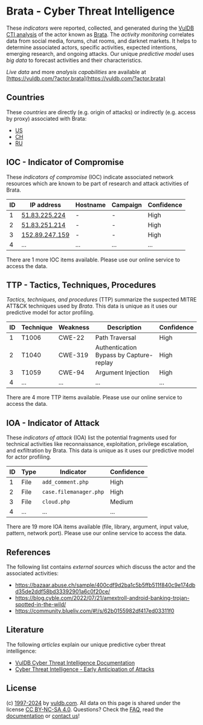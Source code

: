 # Brata - Cyber Threat Intelligence

These _indicators_ were reported, collected, and generated during the [VulDB CTI analysis](https://vuldb.com/?kb.cti) of the actor known as [Brata](https://vuldb.com/?actor.brata). The _activity monitoring_ correlates data from social media, forums, chat rooms, and darknet markets. It helps to determine associated actors, specific activities, expected intentions, emerging research, and ongoing attacks. Our unique _predictive model_ uses _big data_ to forecast activities and their characteristics.

_Live data_ and more _analysis capabilities_ are available at [https://vuldb.com/?actor.brata](https://vuldb.com/?actor.brata)

## Countries

These _countries_ are directly (e.g. origin of attacks) or indirectly (e.g. access by proxy) associated with Brata:

* [US](https://vuldb.com/?country.us)
* [CH](https://vuldb.com/?country.ch)
* [RU](https://vuldb.com/?country.ru)

## IOC - Indicator of Compromise

These _indicators of compromise_ (IOC) indicate associated network resources which are known to be part of research and attack activities of Brata.

ID | IP address | Hostname | Campaign | Confidence
-- | ---------- | -------- | -------- | ----------
1 | [51.83.225.224](https://vuldb.com/?ip.51.83.225.224) | - | - | High
2 | [51.83.251.214](https://vuldb.com/?ip.51.83.251.214) | - | - | High
3 | [152.89.247.159](https://vuldb.com/?ip.152.89.247.159) | - | - | High
4 | ... | ... | ... | ...

There are 1 more IOC items available. Please use our online service to access the data.

## TTP - Tactics, Techniques, Procedures

_Tactics, techniques, and procedures_ (TTP) summarize the suspected MITRE ATT&CK techniques used by _Brata_. This data is unique as it uses our predictive model for actor profiling.

ID | Technique | Weakness | Description | Confidence
-- | --------- | -------- | ----------- | ----------
1 | T1006 | CWE-22 | Path Traversal | High
2 | T1040 | CWE-319 | Authentication Bypass by Capture-replay | High
3 | T1059 | CWE-94 | Argument Injection | High
4 | ... | ... | ... | ...

There are 4 more TTP items available. Please use our online service to access the data.

## IOA - Indicator of Attack

These _indicators of attack_ (IOA) list the potential fragments used for technical activities like reconnaissance, exploitation, privilege escalation, and exfiltration by Brata. This data is unique as it uses our predictive model for actor profiling.

ID | Type | Indicator | Confidence
-- | ---- | --------- | ----------
1 | File | `add_comment.php` | High
2 | File | `case.filemanager.php` | High
3 | File | `cloud.php` | Medium
4 | ... | ... | ...

There are 19 more IOA items available (file, library, argument, input value, pattern, network port). Please use our online service to access the data.

## References

The following list contains _external sources_ which discuss the actor and the associated activities:

* https://bazaar.abuse.ch/sample/400cdf9d2ba1c5b5ffb511f840c9e174dbd35de2ddf58bd33392901a6c0f20ce/
* https://blog.cyble.com/2022/07/21/amextroll-android-banking-trojan-spotted-in-the-wild/
* https://community.blueliv.com/#!/s/62b0155982df417ed03311f0

## Literature

The following _articles_ explain our unique predictive cyber threat intelligence:

* [VulDB Cyber Threat Intelligence Documentation](https://vuldb.com/?kb.cti)
* [Cyber Threat Intelligence - Early Anticipation of Attacks](https://www.scip.ch/en/?labs.20201022)

## License

(c) [1997-2024](https://vuldb.com/?kb.changelog) by [vuldb.com](https://vuldb.com/?kb.about). All data on this page is shared under the license [CC BY-NC-SA 4.0](https://creativecommons.org/licenses/by-nc-sa/4.0/). Questions? Check the [FAQ](https://vuldb.com/?kb.faq), read the [documentation](https://vuldb.com/?kb) or [contact us](https://vuldb.com/?contact)!
